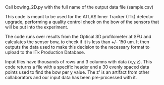 Call bowing_2D.py with the full name of the output data file (sample.csv)

This code is meant to be used for the ATLAS Inner Tracker (ITk) detector upgrade, performing a quality control check on the bow of the sensors that will be put into the experiment. 

The code runs over results from the Optical 3D profilometer at SFU and calculates the sensor bow, to check if it is less than +/- 150 um. It then outputs the data used to make this decision to the necessary format to upload to the ITk Production Database. 

Input files have thousands of rows and 3 columns with data (x,y,z). This code returns a file with a specific header and a 30 evenly spaced data points used to find the bow per y value. The z' is an artifact from other collaborators and our input data has been pre-processed with it. 
